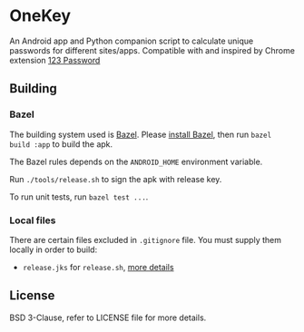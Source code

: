 # OneKey

An Android app and Python companion script to calculate unique passwords
for different sites/apps. Compatible with and inspired by Chrome
extension [123 Password](https://chrome.google.com/webstore/detail/pahmlghhaoabdlhnkmmjbkcmdamjccjj)

## Building

### Bazel

The building system used is [Bazel](https://bazel.build).
Please [install Bazel](https://bazel.build/docs/install.html),
then run `bazel build :app`
to build the apk.

The Bazel rules depends on the `ANDROID_HOME` environment variable.

Run `./tools/release.sh` to sign the apk with release key.

To run unit tests, run `bazel test ...`.

### Local files

There are certain files excluded in `.gitignore` file.
You must supply them locally in order to build:

- `release.jks` for `release.sh`,
  [more details](https://developer.android.com/studio/publish/app-signing.html#signing-manually)

## License

BSD 3-Clause, refer to LICENSE file for more details.
